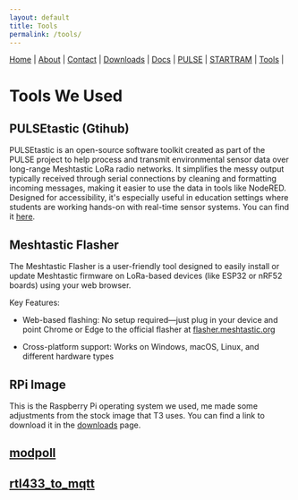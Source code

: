 ```yaml
---
layout: default
title: Tools
permalink: /tools/
---
```

<nav>
  <a href="{{ '/' | relative_url }}">Home</a> |
  <a href="{{ '/about/' | relative_url }}">About</a> |
  <a href="{{ '/contact/' | relative_url }}">Contact</a> |
  <a href="{{ '/downloads/' | relative_url }}">Downloads</a> |
  <a href="{{ '/docs/' | relative_url }}">Docs</a> |
  <a href="{{ '/pulse/' | relative_url }}">PULSE</a> |
  <a href="{{ '/startram/' | relative_url }}">STARTRAM</a> |
  <a href="{{ '/tools/' | relative_url }}">Tools</a> |
</nav>

# Tools We Used

## PULSEtastic (Gtihub)
PULSEtastic is an open-source software toolkit created as part of the PULSE project to help process and transmit environmental sensor data over long-range Meshtastic LoRa radio networks. It simplifies the messy output typically received through serial connections by cleaning and formatting incoming messages, making it easier to use the data in tools like NodeRED. Designed for accessibility, it's especially useful in education settings where students are working hands-on with real-time sensor systems. You can find it [here](https://github.com/uaf-t3/PULSEtastic).


## Meshtastic Flasher
The Meshtastic Flasher is a user-friendly tool designed to easily install or update Meshtastic firmware on LoRa-based devices (like ESP32 or nRF52 boards) using your web browser.

Key Features:
- Web-based flashing: No setup required—just plug in your device and point Chrome or Edge to the official flasher at [flasher.meshtastic.org](flasher.meshtastic.org)

- Cross-platform support: Works on Windows, macOS, Linux, and different hardware types

## RPi Image
This is the Raspberry Pi operating system we used, me made some adjustments from the stock image that T3 uses. You can find a link to download it in the [downloads](https://t3.uaf.edu/pulse-startram/downloads/) page.

## [modpoll](https://github.com/gavinying/modpoll)

## [rtl433_to_mqtt](https://github.com/dayne/rtl433_to_mqtt/tree/master)
